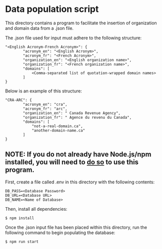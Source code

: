 # Data population script

This directory contains a program to facilitate the insertion of organization and domain data from a .json file.

The .json file used for input must adhere to the following structure:

```
"<English Acronym-French Acronym>": {
        "acronym_en": "<English Acronym>",
        "acronym_fr": "<French Acronym>",
        "organization_en": "<English organization name>",
        "organization_fr": "<French organization name>",
        "domains": [
            <Comma-separated list of quotation-wrapped domain names>
        ]
}
```

Below is an example of this structure:

```
"CRA-ARC": {
        "acronym_en": "cra",
        "acronym_fr": "arc",
        "organization_en": " Canada Revenue Agency",
        "organization_fr": " Agence du revenu du Canada",
        "domains": [
            "not-a-real-domain.ca",
            "another-domain-name.ca"
        ]
}
```

## NOTE: If you do not already have Node.js/npm installed, you will need to [do so](https://docs.npmjs.com/downloading-and-installing-node-js-and-npm) to use this program.

First, create a file called .env in this directory with the following contents:

```
DB_PASS=<Database Password>
DB_URL=<Database URL>
DB_NAME=<Name of Database>
```


Then, install all dependencies:

```
$ npm install
```


Once the .json input file has been placed within this directory, run the following command to begin populating the database:

```
$ npm run start
```
